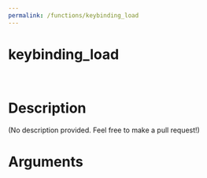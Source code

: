 ```yaml
---
permalink: /functions/keybinding_load
---
```

# keybinding_load  
&nbsp;  
# Description  
(No description provided. Feel free to make a pull request!) 
&nbsp;  
# Arguments


